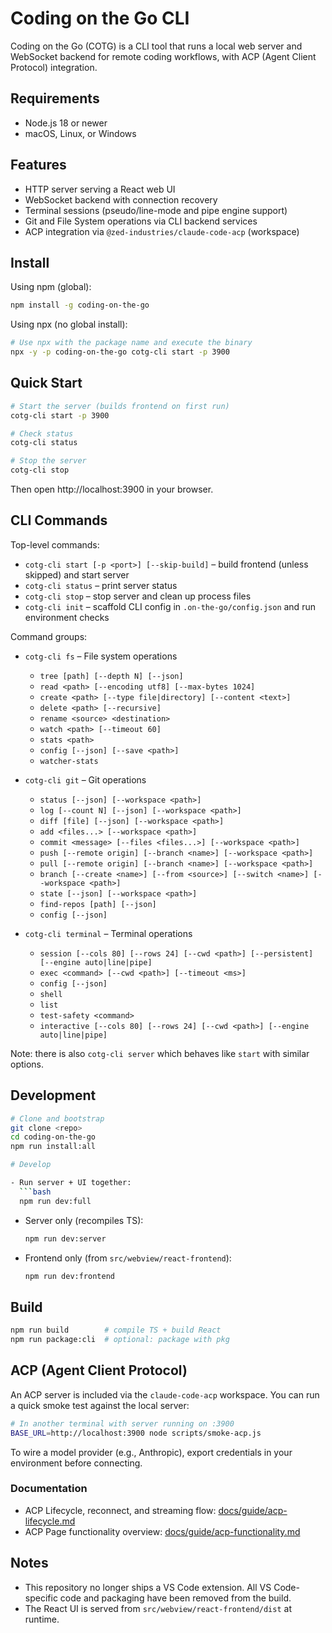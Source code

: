 # Coding on the Go CLI

Coding on the Go (COTG) is a CLI tool that runs a local web server and WebSocket backend for remote coding workflows, with ACP (Agent Client Protocol) integration.

## Requirements

- Node.js 18 or newer
- macOS, Linux, or Windows

## Features

- HTTP server serving a React web UI
- WebSocket backend with connection recovery
- Terminal sessions (pseudo/line-mode and pipe engine support)
- Git and File System operations via CLI backend services
- ACP integration via `@zed-industries/claude-code-acp` (workspace)

## Install

Using npm (global):

```bash
npm install -g coding-on-the-go
```

Using npx (no global install):

```bash
# Use npx with the package name and execute the binary
npx -y -p coding-on-the-go cotg-cli start -p 3900
```

## Quick Start

```bash
# Start the server (builds frontend on first run)
cotg-cli start -p 3900

# Check status
cotg-cli status

# Stop the server
cotg-cli stop
```

Then open http://localhost:3900 in your browser.

## CLI Commands

Top-level commands:

- `cotg-cli start [-p <port>] [--skip-build]` – build frontend (unless skipped) and start server
- `cotg-cli status` – print server status
- `cotg-cli stop` – stop server and clean up process files
- `cotg-cli init` – scaffold CLI config in `.on-the-go/config.json` and run environment checks

Command groups:

- `cotg-cli fs` – File system operations
  - `tree [path] [--depth N] [--json]`
  - `read <path> [--encoding utf8] [--max-bytes 1024]`
  - `create <path> [--type file|directory] [--content <text>]`
  - `delete <path> [--recursive]`
  - `rename <source> <destination>`
  - `watch <path> [--timeout 60]`
  - `stats <path>`
  - `config [--json] [--save <path>]`
  - `watcher-stats`

- `cotg-cli git` – Git operations
  - `status [--json] [--workspace <path>]`
  - `log [--count N] [--json] [--workspace <path>]`
  - `diff [file] [--json] [--workspace <path>]`
  - `add <files...> [--workspace <path>]`
  - `commit <message> [--files <files...>] [--workspace <path>]`
  - `push [--remote origin] [--branch <name>] [--workspace <path>]`
  - `pull [--remote origin] [--branch <name>] [--workspace <path>]`
  - `branch [--create <name>] [--from <source>] [--switch <name>] [--workspace <path>]`
  - `state [--json] [--workspace <path>]`
  - `find-repos [path] [--json]`
  - `config [--json]`

- `cotg-cli terminal` – Terminal operations
  - `session [--cols 80] [--rows 24] [--cwd <path>] [--persistent] [--engine auto|line|pipe]`
  - `exec <command> [--cwd <path>] [--timeout <ms>]`
  - `config [--json]`
  - `shell`
  - `list`
  - `test-safety <command>`
  - `interactive [--cols 80] [--rows 24] [--cwd <path>] [--engine auto|line|pipe]`

Note: there is also `cotg-cli server` which behaves like `start` with similar options.

## Development

```bash
# Clone and bootstrap
git clone <repo>
cd coding-on-the-go
npm run install:all

# Develop

- Run server + UI together:
  ```bash
  npm run dev:full
  ```

- Server only (recompiles TS):
  ```bash
  npm run dev:server
  ```

- Frontend only (from `src/webview/react-frontend`):
  ```bash
  npm run dev:frontend
  ```

## Build

```bash
npm run build        # compile TS + build React
npm run package:cli  # optional: package with pkg
```

## ACP (Agent Client Protocol)

An ACP server is included via the `claude-code-acp` workspace. You can run a quick smoke test against the local server:

```bash
# In another terminal with server running on :3900
BASE_URL=http://localhost:3900 node scripts/smoke-acp.js
```

To wire a model provider (e.g., Anthropic), export credentials in your environment before connecting.

### Documentation

- ACP Lifecycle, reconnect, and streaming flow: [docs/guide/acp-lifecycle.md](docs/guide/acp-lifecycle.md)
- ACP Page functionality overview: [docs/guide/acp-functionality.md](docs/guide/acp-functionality.md)

## Notes

- This repository no longer ships a VS Code extension. All VS Code-specific code and packaging have been removed from the build.
- The React UI is served from `src/webview/react-frontend/dist` at runtime.


